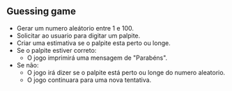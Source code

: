 ## Guessing game
- Gerar um numero aleátorio entre 1 e 100.
- Solicitar ao usuario para digitar um palpite.
- Criar uma estimativa se o palpite esta perto ou longe.
- Se o palpite estiver correto:
    - O jogo imprimirá uma mensagem de "Parabéns".
- Se não:
    - O jogo irá dizer se o palpite está perto ou longe do numero aleatorio.
    - O jogo continuara para uma nova tentativa.